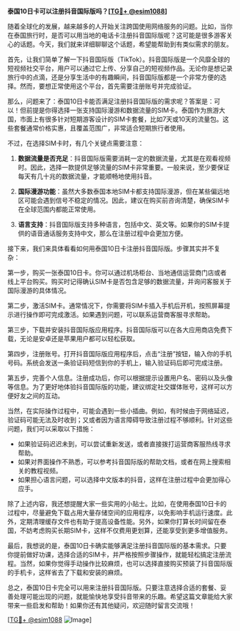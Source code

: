 **泰国10日卡可以注册抖音国际版吗？[[TG💪+ @esim1088](https://t.me/s/esim1088)]**

随着全球化的发展，越来越多的人开始关注跨国使用网络服务的问题。比如，当你在泰国旅行时，是否可以用当地的电话卡注册抖音国际版呢？这可能是很多游客关心的话题。今天，我们就来详细聊聊这个话题，希望能帮助到有类似需求的朋友。

首先，让我们简单了解一下抖音国际版（TikTok）。抖音国际版是一个风靡全球的短视频社交平台，用户可以通过它上传、分享自己的短视频作品。无论你是想记录旅行中的点滴，还是分享生活中的有趣瞬间，抖音国际版都是一个非常方便的选择。然而，要想正常使用这个平台，首先需要注册账号并完成验证。

那么，问题来了：泰国10日卡能否满足注册抖音国际版的需求呢？答案是：可以！但前提是你得选择一张支持国际漫游和数据流量的SIM卡。泰国作为旅游大国，市面上有很多针对短期游客设计的SIM卡套餐，比如7天或10天的流量包。这些套餐通常价格实惠，且覆盖范围广，非常适合短期旅行者使用。

不过，在选择SIM卡时，有几个关键点需要注意：

1. **数据流量是否充足**：抖音国际版需要消耗一定的数据流量，尤其是在观看视频时。因此，选择一款提供足够流量的SIM卡非常重要。一般来说，至少要保证每天有几十兆的数据流量，才能顺畅地使用抖音。

2. **国际漫游功能**：虽然大多数泰国本地SIM卡都支持国际漫游，但在某些偏远地区可能会遇到信号不稳定的情况。因此，建议在购买前咨询清楚，确保SIM卡在全球范围内都能正常使用。

3. **语言支持**：抖音国际版支持多种语言，包括中文、英文等。如果你的SIM卡提供的语音通话服务支持中文，那么在注册过程中会更加方便。

接下来，我们来具体看看如何用泰国10日卡注册抖音国际版。步骤其实并不复杂：

第一步，购买一张泰国10日卡。你可以通过机场柜台、当地通信运营商门店或者线上平台购买。购买时记得确认SIM卡是否包含足够的数据流量，并询问客服关于国际漫游的具体情况。

第二步，激活SIM卡。通常情况下，你需要将SIM卡插入手机后开机，按照屏幕提示进行操作即可完成激活。如果遇到问题，可以联系运营商客服寻求帮助。

第三步，下载并安装抖音国际版应用程序。抖音国际版可以在各大应用商店免费下载，无论是安卓还是苹果用户都可以轻松获取。

第四步，注册账号。打开抖音国际版应用程序后，点击“注册”按钮，输入你的手机号码。系统会发送一条验证码短信到你的手机上，输入验证码后即可完成注册。

第五步，完善个人信息。注册成功后，你可以根据提示设置用户名、密码以及头像等信息。为了更好地体验抖音国际版的功能，建议绑定社交媒体账号，这样可以方便好友之间的互动。

当然，在实际操作过程中，可能会遇到一些小插曲。例如，有时候由于网络延迟，验证码可能无法及时收到；又或者因为语言障碍导致注册过程不够顺利。针对这些问题，我们可以采取以下措施：

- 如果验证码迟迟未到，可以尝试重新发送，或者直接拨打运营商客服热线寻求帮助。
- 如果对界面操作不熟悉，可以参考抖音国际版的帮助文档，或者在网上搜索相关的教程视频。
- 如果担心语言问题，可以选择中文版本的抖音，这样在注册过程中会更加得心应手。

除了上述内容，我还想提醒大家一些实用的小贴士。比如，在使用泰国10日卡的过程中，尽量避免下载占用大量存储空间的应用程序，以免影响手机运行速度。此外，定期清理缓存文件也有助于提高设备性能。另外，如果你打算长时间留在泰国，不妨考虑购买长期SIM卡，这样不仅费用更划算，还能享受到更多增值服务。

最后，我想说的是，泰国10日卡确实能够满足注册抖音国际版的基本需求。只要你提前做好功课，选择合适的SIM卡，并严格按照步骤操作，就能轻松搞定注册流程。当然，如果你觉得手动操作比较麻烦，也可以选择直接购买预装了抖音国际版的手机卡，这样省去了下载和安装的麻烦。

总之，泰国10日卡完全可以用来注册抖音国际版。只要注意选择合适的套餐、妥善处理可能出现的问题，就能愉快地享受抖音带来的乐趣。希望这篇文章能给大家带来一些启发和帮助！如果你还有其他疑问，欢迎随时留言交流哦！

[[TG💪+ @esim1088](https://t.me/s/esim1088) ![Image](https://i.postimg.cc/4NQfJmqS/Snipaste-2025-05-13-00-14-12.png)]